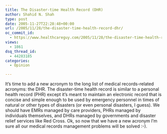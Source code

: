 ```yaml
---
title: The Disaster-time Health Record (DHR)
author: Shahid N. Shah
type: post
date: 2005-11-27T22:28:48+00:00
url: /2005/11/28/the-disaster-time-health-record-dhr/
oc_commit_id:
  - https://www.healthcareguy.com/2005/11/28/the-disaster-time-health-record-dhr/1478768936
views:
  - 1861
dsq_thread_id:
  - 44283185
categories:
  - Opinion

---
```

It&#8217;s time to add a new acronym to the long list of medical records-related acronyms: the DHR. The disaster-time health record is similar to a personal health record (PHR) except it&#8217;s meant to maintain an electronic record that is concise and simple enough to be used by emergency personnel in times of natural or other types of disasters (or even personal disasters, I guess). We should have EMRs managed by care providers, PHRs managed by individuals themselves, and DHRs managed by governments and disaster relief services like Red Cross. Ok, so now that we have a new acronym I&#8217;m sure all our medical records management problems will be solved :-).